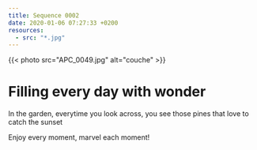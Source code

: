 ```yaml
---
title: Sequence 0002
date: 2020-01-06 07:27:33 +0200
resources:
  - src: "*.jpg"
---
```


{{< photo src="APC_0049.jpg" alt="couche" >}}

# Filling every day with wonder

In the garden, everytime you look across, you see those pines that love to catch the sunset

Enjoy every moment, marvel each moment!
